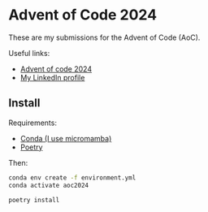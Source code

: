 # Advent of Code 2024
These are my submissions for the Advent of Code (AoC).

Useful links:
- [Advent of code 2024](https://adventofcode.com)
- [My LinkedIn profile](https://linkedin.com/in/dennisbakhuis)

## Install
Requirements:
- [Conda (I use micromamba)](https://mamba.readthedocs.io/en/latest/user_guide/micromamba.html)
- [Poetry](https://python-poetry.org/)

Then:
```bash
conda env create -f environment.yml
conda activate aoc2024

poetry install
```
